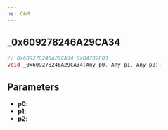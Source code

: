 ```yaml
---
ns: CAM
---
```

## _0x609278246A29CA34

```c
// 0x609278246A29CA34 0xB4737F03
void _0x609278246A29CA34(Any p0, Any p1, Any p2);
```


## Parameters
* **p0**: 
* **p1**: 
* **p2**: 


